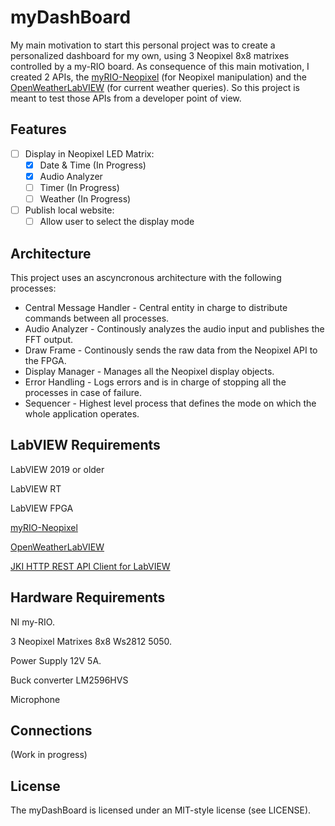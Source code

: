 # myDashBoard

My main motivation to start this personal project was to create a personalized dashboard for my own, using 3 Neopixel 8x8 matrixes controlled by a my-RIO board. As consequence of this main motivation, I created 2 APIs, the [myRIO-Neopixel](https://github.com/memosfet/myRIO-Neopixel) (for Neopixel manipulation) and the [OpenWeatherLabVIEW](https://github.com/memosfet/OpenWeatherLabVIEW) (for current weather queries). So this project is meant to test those APIs from a developer point of view.

## Features
* [ ] Display in Neopixel LED Matrix:
    * [x] Date & Time (In Progress)
    * [x] Audio Analyzer
    * [ ] Timer (In Progress)
    * [ ] Weather (In Progress)
* [ ] Publish local website:
    * [ ] Allow user to select the display mode

## Architecture

This project uses an ascyncronous architecture with the following processes:
* Central Message Handler - Central entity in charge to distribute commands between all processes.
* Audio Analyzer - Continously analyzes the audio input and publishes the FFT output.
* Draw Frame - Continously sends the raw data from the Neopixel API to the FPGA.
* Display Manager - Manages all the Neopixel display objects.
* Error Handling - Logs errors and is in charge of stopping all the processes in case of failure.
* Sequencer - Highest level process that defines the mode on which the whole application operates.

## LabVIEW Requirements

LabVIEW 2019 or older

LabVIEW RT

LabVIEW FPGA

[myRIO-Neopixel](https://github.com/memosfet/myRIO-Neopixel)

[OpenWeatherLabVIEW](https://github.com/memosfet/OpenWeatherLabVIEW)

[JKI HTTP REST API Client for LabVIEW](https://resources.jki.net/http-rest-api-client-for-labview)

## Hardware Requirements

NI my-RIO.

3 Neopixel Matrixes 8x8 Ws2812 5050.

Power Supply 12V 5A.

Buck converter LM2596HVS

Microphone

## Connections

(Work in progress)


## License

The myDashBoard is licensed under an MIT-style license (see LICENSE).
